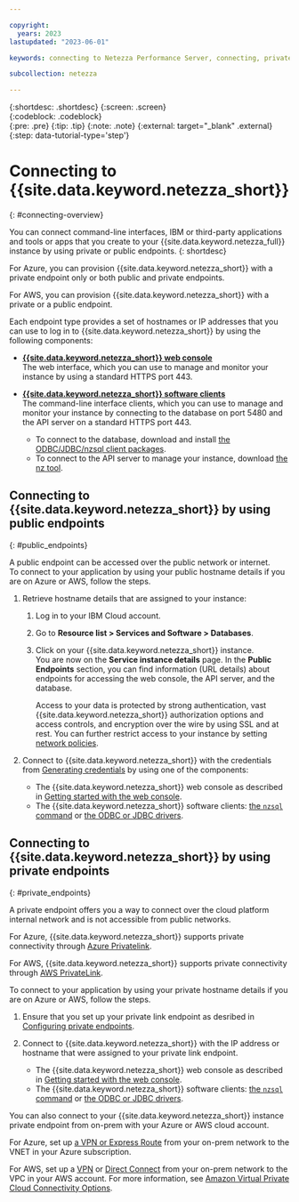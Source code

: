 ```yaml
---

copyright:
  years: 2023
lastupdated: "2023-06-01"

keywords: connecting to Netezza Performance Server, connecting, private endpoint, public endpoint, public and private endpoints, web console,

subcollection: netezza

---
```


{:shortdesc: .shortdesc}
{:screen: .screen}  
{:codeblock: .codeblock}  
{:pre: .pre}
{:tip: .tip}
{:note: .note}
{:external: target="_blank" .external}
{:step: data-tutorial-type='step'}

# Connecting to {{site.data.keyword.netezza_short}}
{: #connecting-overview}

You can connect command-line interfaces, IBM or third-party applications and tools or apps that you create to your {{site.data.keyword.netezza_full}} instance by using private or public endpoints.
{: shortdesc}

For Azure, you can provision {{site.data.keyword.netezza_short}} with a private endpoint only or both public and private endpoints.  

For AWS, you can provision {{site.data.keyword.netezza_short}} with a private or a public endpoint.

Each endpoint type provides a set of hostnames or IP addresses that you can use to log in to {{site.data.keyword.netezza_short}} by using the following components:

- **[{{site.data.keyword.netezza_short}} web console](/docs/netezza?topic=netezza-getstarted-console)**  
   The web interface, which you can use to manage and monitor your instance by using a standard HTTPS port 443.  

- **[{{site.data.keyword.netezza_short}} software clients](https://www.ibm.com/docs/en/netezza?topic=dls-installing-uninstalling-client-tools-software-2)**  
   The command-line interface clients, which you can use to manage and monitor your instance by connecting to the database on port 5480 and the API server on a standard HTTPS port 443.
   
   - To connect to the database, download and install [the ODBC/JDBC/nzsql client packages](https://www.ibm.com/docs/en/netezza?topic=dls-installing-uninstalling-client-tools-software-2).  
   - To connect to the API server to manage your instance, download [the nz tool](/docs/netezza?topic=netezza-nztool).

## Connecting to {{site.data.keyword.netezza_short}} by using public endpoints
{: #public_endpoints}

A public endpoint can be accessed over the public network or internet.  
To connect to your application by using your public hostname details if you are on Azure or AWS, follow the steps.

1. Retrieve hostname details that are assigned to your instance:
   
   1. Log in to your IBM Cloud account.
   1. Go to **Resource list > Services and Software > Databases**.
   1. Click on your {{site.data.keyword.netezza_short}} instance.  
      You are now on the **Service instance details** page. In the **Public Endpoints** section, you can find information (URL details) about endpoints for accessing the web console, the API server, and the database.  

      Access to your data is protected by strong authentication, vast {{site.data.keyword.netezza_short}} authorization options and access controls, and encryption over the wire by using SSL and at rest. You can further restrict access to your instance by setting [network policies](/docs/netezza?topic=netezza-network-policies).
  
1. Connect to {{site.data.keyword.netezza_short}} with the credentials from [Generating credentials](/docs/netezza?topic=netezza-getstarted#viewing_credentials) by using one of the components:

   - The {{site.data.keyword.netezza_short}} web console as described in [Getting started with the web console](/docs/netezza?topic=netezza-getstarted-console).
   - The {{site.data.keyword.netezza_short}} software clients: [the `nzsql` command](https://www.ibm.com/docs/en/netezza?topic=anpssbun-log-2) or [the ODBC or JDBC drivers](https://www.ibm.com/docs/en/netezza?topic=dls-overview-odbc-jdbc-ole-db-net-go-driver-3).


## Connecting to {{site.data.keyword.netezza_short}} by using private endpoints
{: #private_endpoints} 

A private endpoint offers you a way to connect over the cloud platform internal network and is not accessible from public networks.

For Azure, {{site.data.keyword.netezza_short}} supports private connectivity through [Azure Privatelink](https://azure.microsoft.com/en-us/pricing/details/private-link/#overview).  

For AWS, {{site.data.keyword.netezza_short}} supports private connectivity through [AWS PrivateLink](https://docs.aws.amazon.com/vpc/latest/privatelink/what-is-privatelink.html).  

To connect to your application by using your private hostname details if you are on Azure or AWS, follow the steps.

1. Ensure that you set up your private link endpoint as desribed in [Configuring private endpoints](/docs/netezza?topic=netezza-creating-private-endpoints).
1. Connect to {{site.data.keyword.netezza_short}} with the IP address or hostname that were assigned to your private link endpoint. 

   - The {{site.data.keyword.netezza_short}} web console as described in [Getting started with the web console](/docs/netezza?topic=netezza-getstarted-console).
   - The {{site.data.keyword.netezza_short}} software clients: [the `nzsql` command](https://www.ibm.com/docs/en/netezza?topic=anpssbun-log-2) or [the ODBC or JDBC drivers](https://www.ibm.com/docs/en/netezza?topic=dls-overview-odbc-jdbc-ole-db-net-go-driver-3).

   
You can also connect to your {{site.data.keyword.netezza_short}} instance private endpoint from on-prem with your Azure or AWS cloud account.

For Azure, set up [a VPN or Express Route](https://learn.microsoft.com/en-us/azure/architecture/reference-architectures/hybrid-networking/) from your on-prem network to the VNET in your Azure subscription.  

For AWS, set up a [VPN](https://aws.amazon.com/vpn/) or [Direct Connect](https://aws.amazon.com/directconnect/) from your on-prem network to the VPC in your AWS account. For more information, see [Amazon Virtual Private Cloud Connectivity Options](https://docs.aws.amazon.com/whitepapers/latest/aws-vpc-connectivity-options/introduction.html).


   